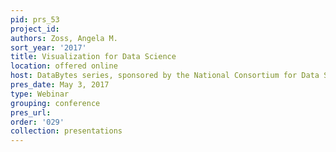 ```yaml
---
pid: prs_53
project_id: 
authors: Zoss, Angela M.
sort_year: '2017'
title: Visualization for Data Science
location: offered online
host: DataBytes series, sponsored by the National Consortium for Data Science
pres_date: May 3, 2017
type: Webinar
grouping: conference
pres_url: 
order: '029'
collection: presentations
---
```

